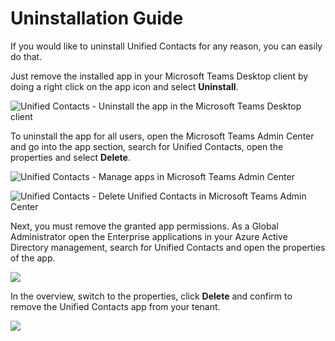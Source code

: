# Uninstallation Guide

If you would like to uninstall Unified Contacts for any reason, you can easily do that.

Just remove the installed app in your Microsoft Teams Desktop client by doing a right click on the app icon and select **Uninstall**.

![Unified Contacts - Uninstall the app in the Microsoft Teams Desktop client](<.gitbook/assets/Uninstall\_in\_TeamsDesktopClient\_Screenshot 2021-12-02 164213.png>)

To uninstall the app for all users, open the Microsoft Teams Admin Center and go into the app section, search for Unified Contacts, open the properties and select **Delete**.

![Unified Contacts - Manage apps in Microsoft Teams Admin Center](<.gitbook/assets/Uninstall\_In\_TAC\_01\_Screenshot 2021-12-02 164303.png>)

![Unified Contacts - Delete Unified Contacts in Microsoft Teams Admin Center](<.gitbook/assets/Uninstall\_In\_TAC\_02\_Screenshot 2021-12-02 164303.png>)

Next, you must remove the granted app permissions. As a Global Administrator open the Enterprise applications in your Azure Active Directory management, search for Unified Contacts and open the properties of the app.

![](<.gitbook/assets/InkedUninstall\_In\_PortalAzure\_01\_Screenshot 2021-12-02 164303.jpg>)

In the overview, switch to the properties, click **Delete** and confirm to remove the Unified Contacts app from your tenant.

![](<.gitbook/assets/Uninstall\_In\_PortalAzure\_04\_Screenshot 2021-12-02 164303.png>)
